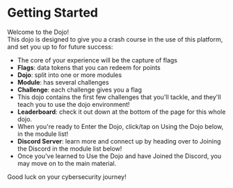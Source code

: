 # Getting Started

Welcome to the Dojo! <br>
This dojo is designed to give you a crash course in the use of this platform, and set you up to for future success:
* The core of your experience will be the capture of flags
* **Flags**: data tokens that you can redeem for points
* **Dojo**: split into one or more modules
* **Module**: has several challenges
* **Challenge**: each challenge gives you a flag
* This dojo contains the first few challenges that you'll tackle, and they'll teach you to use the dojo environment!
* **Leaderboard**: check it out down at the bottom of the page for this whole dojo.
* When you're ready to Enter the Dojo, click/tap on Using the Dojo below, in the module list!
* **Discord Server**: learn more and connect up by heading over to Joining the Discord in the module list below!
* Once you've learned to Use the Dojo and have Joined the Discord, you may move on to the main material.

Good luck on your cybersecurity journey!
